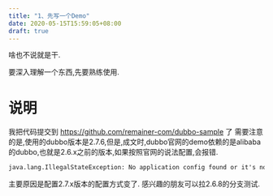 ```yaml
---
title: "1、先写一个Demo"
date: 2020-05-15T15:59:05+08:00
draft: true
---
```


啥也不说就是干.
<!--more-->

要深入理解一个东西,先要熟练使用.

# 说明
我把代码提交到 https://github.com/remainer-com/dubbo-sample 了
需要注意的是,使用的dubbo版本是2.7.6,但是,成文时,dubbo官网的demo依赖的是alibaba的dubbo,也就是2.6.x之前的版本,如果按照官网的说法配置,会报错.
``` txt
java.lang.IllegalStateException: No application config found or it's not a valid config! Please add <dubbo:application name="..." /> to your spring config.
```
主要原因是配置2.7.x版本的配置方式变了.
感兴趣的朋友可以拉2.6.8的分支测试.

# 

